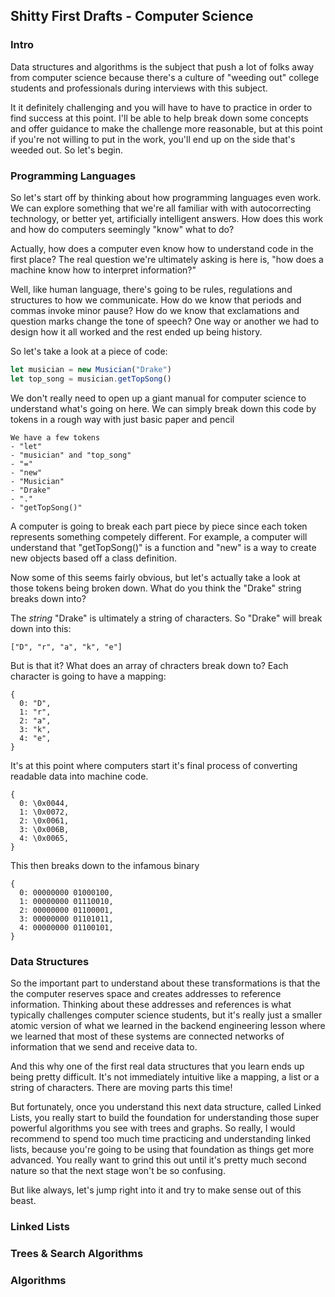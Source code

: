 ## Shitty First Drafts - Computer Science


### Intro

Data structures and algorithms is the subject that push a lot of 
folks away from computer science because there's a culture of 
"weeding out" college students and professionals during interviews with 
this subject.

It it definitely challenging and you will have to have to 
practice in order to find success at this point.
I'll be able to help break down some concepts and offer 
guidance to make the challenge more reasonable,
but at this point if you're not willing to put in the work, 
you'll end up on the side that's weeded out. So let's begin.



### Programming Languages 

So let's start off by thinking about how programming languages even work.
We can explore something that we're all familiar with with autocorrecting technology,
or better yet, artificially intelligent answers. How does this work and how do computers 
seemingly "know" what to do?

Actually, how does a computer even know how to understand code in the first place? The
real question we're ultimately asking is here is, "how does a machine know how to interpret information?"

Well, like human language, there's going to be rules, regulations and structures to how we communicate.
How do we know that periods and commas invoke minor pause? How do we know that exclamations and 
question marks change the tone of speech? One way or another we had to design how it all 
worked and the rest ended up being history.

So let's take a look at a piece of code:

```js
let musician = new Musician("Drake")
let top_song = musician.getTopSong()
```

We don't really need to open up a giant manual for computer science to understand what's going on here.
We can simply break down this code by tokens in a rough way with just basic paper and pencil

```
We have a few tokens
- "let"
- "musician" and "top_song"
- "="
- "new"
- "Musician"
- "Drake"
- "."
- "getTopSong()"
```

A computer is going to break each part piece by piece since each token represents something competely different.
For example, a computer will understand that "getTopSong()" is a function and "new" is a way to create new objects based off a class definition.


Now some of this seems fairly obvious, but let's actually take a look at those tokens being broken down. What do you think the "Drake" string breaks down into?


The _string_ "Drake" is ultimately a string of characters. So "Drake" will break down into this:

```
["D", "r", "a", "k", "e"]
```

But is that it? What does an array of chracters break down to? Each character is going to have a mapping:


```
{
  0: "D",
  1: "r",
  2: "a",
  3: "k",
  4: "e",
}
```

It's at this point where computers start it's final process of converting readable data into machine code.

```
{
  0: \0x0044,
  1: \0x0072,
  2: \0x0061,
  3: \0x006B,
  4: \0x0065,
}
```

This then breaks down to the infamous binary

```
{
  0: 00000000 01000100,
  1: 00000000 01110010,
  2: 00000000 01100001,
  3: 00000000 01101011,
  4: 00000000 01100101,
}
```


### Data Structures

So the important part to understand about these transformations is that the the computer reserves space and creates addresses to reference information. Thinking about these addresses and references is what typically challenges computer science students, but it's really just a smaller atomic version of what we learned in the backend engineering lesson where we learned that most of these systems are connected networks of information that we send and receive data to.

And this why one of the first real data structures that you learn ends up being pretty difficult. It's not immediately intuitive like a mapping, a list or a string of characters. There are moving parts this time!

But fortunately, once you understand this next data structure, called Linked Lists, you really start to build the foundation for understanding those super powerful algorithms you see with trees and graphs. So really, I would recommend to spend too much time practicing and understanding linked lists, because you're going to be using that foundation as things get more advanced. You really want to grind this out until it's pretty much second nature so that the next stage won't be so confusing.

But like always, let's jump right into it and try to make sense out of this beast.


### Linked Lists


### Trees & Search Algorithms

### Algorithms



